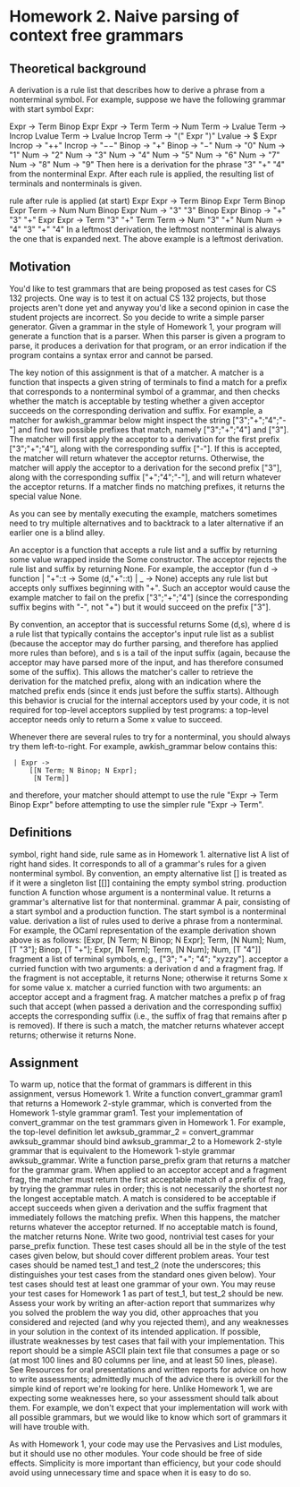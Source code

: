 # Homework 2. Naive parsing of context free grammars
## Theoretical background
A derivation is a rule list that describes how to derive a phrase from a nonterminal symbol. For example, suppose we have the following grammar with start symbol Expr:

Expr → Term Binop Expr
Expr → Term
Term → Num
Term → Lvalue
Term → Incrop Lvalue
Term → Lvalue Incrop
Term → "(" Expr ")"
Lvalue → $ Expr
Incrop → "++"
Incrop → "−−"
Binop → "+"
Binop → "−"
Num → "0"
Num → "1"
Num → "2"
Num → "3"
Num → "4"
Num → "5"
Num → "6"
Num → "7"
Num → "8"
Num → "9"
Then here is a derivation for the phrase "3" "+" "4" from the nonterminal Expr. After each rule is applied, the resulting list of terminals and nonterminals is given.

rule	after rule is applied
(at start)	Expr
Expr → Term Binop Expr	Term Binop Expr
Term → Num	Num Binop Expr
Num → "3"	"3" Binop Expr
Binop → "+"	"3" "+" Expr
Expr → Term	"3" "+" Term
Term → Num	"3" "+" Num
Num → "4"	"3" "+" "4"
In a leftmost derivation, the leftmost nonterminal is always the one that is expanded next. The above example is a leftmost derivation.

## Motivation
You'd like to test grammars that are being proposed as test cases for CS 132 projects. One way is to test it on actual CS 132 projects, but those projects aren't done yet and anyway you'd like a second opinion in case the student projects are incorrect. So you decide to write a simple parser generator. Given a grammar in the style of Homework 1, your program will generate a function that is a parser. When this parser is given a program to parse, it produces a derivation for that program, or an error indication if the program contains a syntax error and cannot be parsed.

The key notion of this assignment is that of a matcher. A matcher is a function that inspects a given string of terminals to find a match for a prefix that corresponds to a nonterminal symbol of a grammar, and then checks whether the match is acceptable by testing whether a given acceptor succeeds on the corresponding derivation and suffix. For example, a matcher for awkish_grammar below might inspect the string ["3";"+";"4";"-"] and find two possible prefixes that match, namely ["3";"+";"4"] and ["3"]. The matcher will first apply the acceptor to a derivation for the first prefix ["3";"+";"4"], along with the corresponding suffix ["-"]. If this is accepted, the matcher will return whatever the acceptor returns. Otherwise, the matcher will apply the acceptor to a derivation for the second prefix ["3"], along with the corresponding suffix ["+";"4";"-"], and will return whatever the acceptor returns. If a matcher finds no matching prefixes, it returns the special value None.

As you can see by mentally executing the example, matchers sometimes need to try multiple alternatives and to backtrack to a later alternative if an earlier one is a blind alley.

An acceptor is a function that accepts a rule list and a suffix by returning some value wrapped inside the Some constructor. The acceptor rejects the rule list and suffix by returning None. For example, the acceptor (fun d -> function | "+"::t -> Some (d,"+"::t) | _ -> None) accepts any rule list but accepts only suffixes beginning with "+". Such an acceptor would cause the example matcher to fail on the prefix ["3";"+";"4"] (since the corresponding suffix begins with "-", not "+") but it would succeed on the prefix ["3"].

By convention, an acceptor that is successful returns Some (d,s), where d is a rule list that typically contains the acceptor's input rule list as a sublist (because the acceptor may do further parsing, and therefore has applied more rules than before), and s is a tail of the input suffix (again, because the acceptor may have parsed more of the input, and has therefore consumed some of the suffix). This allows the matcher's caller to retrieve the derivation for the matched prefix, along with an indication where the matched prefix ends (since it ends just before the suffix starts). Although this behavior is crucial for the internal acceptors used by your code, it is not required for top-level acceptors supplied by test programs: a top-level acceptor needs only to return a Some x value to succeed.

Whenever there are several rules to try for a nonterminal, you should always try them left-to-right. For example, awkish_grammar below contains this:

     | Expr ->
         [[N Term; N Binop; N Expr];
          [N Term]]
and therefore, your matcher should attempt to use the rule "Expr → Term Binop Expr" before attempting to use the simpler rule "Expr → Term".

## Definitions
symbol, right hand side, rule
same as in Homework 1.
alternative list
A list of right hand sides. It corresponds to all of a grammar's rules for a given nonterminal symbol. By convention, an empty alternative list [] is treated as if it were a singleton list [[]] containing the empty symbol string.
production function
A function whose argument is a nonterminal value. It returns a grammar's alternative list for that nonterminal.
grammar
A pair, consisting of a start symbol and a production function. The start symbol is a nonterminal value.
derivation
a list of rules used to derive a phrase from a nonterminal. For example, the OCaml representation of the example derivation shown above is as follows:
 [Expr, [N Term; N Binop; N Expr];
  Term, [N Num];
  Num, [T "3"];
  Binop, [T "+"];
  Expr, [N Term];
  Term, [N Num];
  Num, [T "4"]]
fragment
a list of terminal symbols, e.g., ["3"; "+"; "4"; "xyzzy"].
acceptor
a curried function with two arguments: a derivation d and a fragment frag. If the fragment is not acceptable, it returns None; otherwise it returns Some x for some value x.
matcher
a curried function with two arguments: an acceptor accept and a fragment frag. A matcher matches a prefix p of frag such that accept (when passed a derivation and the corresponding suffix) accepts the corresponding suffix (i.e., the suffix of frag that remains after p is removed). If there is such a match, the matcher returns whatever accept returns; otherwise it returns None.

## Assignment
To warm up, notice that the format of grammars is different in this assignment, versus Homework 1. Write a function convert_grammar gram1 that returns a Homework 2-style grammar, which is converted from the Homework 1-style grammar gram1. Test your implementation of convert_grammar on the test grammars given in Homework 1. For example, the top-level definition let awksub_grammar_2 = convert_grammar awksub_grammar should bind awksub_grammar_2 to a Homework 2-style grammar that is equivalent to the Homework 1-style grammar awksub_grammar.
Write a function parse_prefix gram that returns a matcher for the grammar gram. When applied to an acceptor accept and a fragment frag, the matcher must return the first acceptable match of a prefix of frag, by trying the grammar rules in order; this is not necessarily the shortest nor the longest acceptable match. A match is considered to be acceptable if accept succeeds when given a derivation and the suffix fragment that immediately follows the matching prefix. When this happens, the matcher returns whatever the acceptor returned. If no acceptable match is found, the matcher returns None.
Write two good, nontrivial test cases for your parse_prefix function. These test cases should all be in the style of the test cases given below, but should cover different problem areas. Your test cases should be named test_1 and test_2 (note the underscores; this distinguishes your test cases from the standard ones given below). Your test cases should test at least one grammar of your own. You may reuse your test cases for Homework 1 as part of test_1, but test_2 should be new.
Assess your work by writing an after-action report that summarizes why you solved the problem the way you did, other approaches that you considered and rejected (and why you rejected them), and any weaknesses in your solution in the context of its intended application. If possible, illustrate weaknesses by test cases that fail with your implementation. This report should be a simple ASCII plain text file that consumes a page or so (at most 100 lines and 80 columns per line, and at least 50 lines, please). See Resources for oral presentations and written reports for advice on how to write assessments; admittedly much of the advice there is overkill for the simple kind of report we're looking for here.
Unlike Homework 1, we are expecting some weaknesses here, so your assessment should talk about them. For example, we don't expect that your implementation will work with all possible grammars, but we would like to know which sort of grammars it will have trouble with.

As with Homework 1, your code may use the Pervasives and List modules, but it should use no other modules. Your code should be free of side effects. Simplicity is more important than efficiency, but your code should avoid using unnecessary time and space when it is easy to do so.
